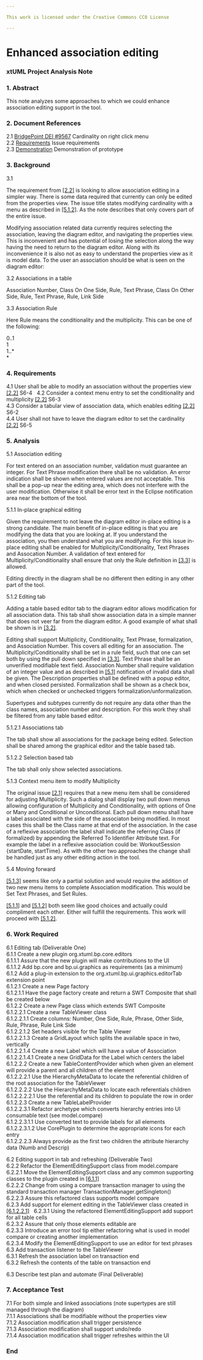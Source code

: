 ```yaml
---

This work is licensed under the Creative Commons CC0 License

---
```


# Enhanced association editing  
### xtUML Project Analysis Note

### 1. Abstract

This note analyzes some approaches to which we could enhance association editing support in the tool.  

### 2. Document References
<a id="2.1"></a>2.1 [BridgePoint DEI #9567](https://support.onefact.net/issues/9567) Cardinality on right click menu  
<a id="2.2"></a>2.2 [Requirements]() Issue requirements  
<a id="2.3"></a>2.3 [Demonstration](https://www.youtube.com/watch?v=VNV5OXtLwOo&feature=youtu.be) Demonstration of prototype  

### 3. Background

3.1  

The requirement from [[2.2]](#2.2) is looking to allow association editing in a simpler way.  There is some data required that currently can only be edited from the properties view.  The issue title states modifying cardinality with a menu as described in [[5.1.2]](#5.1.2).  As the note describes that only covers part of the entire issue.  

Modifying association related data currently requires selecting the association, leaving the diagram editor, and navigating the properties view.  This is inconvenient and has potential of losing the selection along the way having the need to return to the diagram editor.  Along with its inconvenience it is also not as easy to understand the properties view as it is model data.  To the user an association should be what is seen on the diagram editor:  

3.2 Associations in a table  

Association Number, Class On One Side, Rule, Text Phrase, Class On Other Side, Rule, Text Phrase, Rule, Link Side  

3.3 Association Rule  

Here Rule means the conditionality and the multiplicity.  This can be one of the following:  

0..1  
1  
1..*  
*  

### 4. Requirements

4.1 User shall be able to modify an association without the properties view  [[2.2]](#2.2) S6-4     
4.2 Consider a context menu entry to set the conditionality and multiplicity [[2.2]](#2.2) S6-3  
4.3 Consider a tabular view of association data, which enables editing [[2.2]](#2.2) S6-2  
4.4 User shall not have to leave the diagram editor to set the cardinality [[2.2]](#2.2) S6-5 

### 5. Analysis

5.1 Association editing    

For text entered on an association number, validation must guarantee an integer.  For Text Phrase modification there shall be no validation.  An error indication shall be shown when entered values are not acceptable.  This shall be a pop-up near the editing area, which does not interfere with the user modification.  Otherwise it shall be error text in the Eclipse notification area near the bottom of the tool.  

5.1.1 In-place graphical editing  

Given the requirement to not leave the diagram editor in-place editing is a strong candidate.  The main benefit of in-place editing is that you are modifying the data that you are looking at.  If you understand the association, you then understand what you are modifying.  For this issue in-place editing shall be enabled for Multiplicity/Conditionality, Text Phrases and Assocation Number.  A validation of text entered for Multiplicity/Conditionality shall ensure that only the Rule definition in [[3.3]](#3.3) is allowed.    

Editing directly in the diagram shall be no different then editing in any other part of the tool.  

5.1.2 Editing tab  

Adding a table based editor tab to the diagram editor allows modification for all association data.  This tab shall show association data in a simple manner that does not veer far from the diagram editor.  A good example of what shall be shown is in [[3.2]](#3.2). 

Editing shall support Multiplicity, Conditionality, Text Phrase, formalization, and Association Number.  This covers all editing for an association.  The Multiplicity/Conditionality shall be set in a rule field, such that one can set both by using the pull down specified in [[3.3]](#3.3).  Text Phrase shall be an unverified modifiable text field.  Association Number shall require validation of an integer value and as described in [[5.1]](#5.1) notification of invalid data shall be given.  The Description properties shall be defined with a popup editor, and when closed persisted.  Formalization shall be shown as a check box, which when checked or unchecked triggers formalization/unformalization.  

Supertypes and subtypes currently do not require any data other than the class names, association number and description.  For this work they shall be filtered from any table based editor.  

5.1.2.1  Associations tab  

The tab shall show all associations for the package being edited.  Selection shall be shared among the graphical editor and the table based tab.    

5.1.2.2 Selection based tab  

The tab shall only show selected associations.  

5.1.3 Context menu item to modify Multiplicity  

The original issue [[2.1]](#2.1) requires that a new menu item shall be considered for adjusting Multiplicity.  Such a dialog shall display two pull down menus allowing configuration of Multiplicity and Conditionality, with options of One or Many and Conditional or Unconditional.  Each pull down menu shall have a label associated with the side of the associaton being modified.  In most cases this shall be the Class name at that end of the association.  In the case of a reflexive association the label shall indicate the referring Class (if formalized) by appending the Referred To Identifier Attribute text.  For example the label in a reflexive association could be: WorkoutSession {startDate, startTime}.  As with the other two approaches the change shall be handled just as any other editing action in the tool.  

5.4 Moving forward  

[[5.1.3]](#5.1.3) seems like only a partial solution and would require the addition of two new menu items to complete Association modification.  This would be Set Text Phrases, and Set Rules.  

[[5.1.1]](#5.1.1) and [[5.1.2]](#5.1.2) both seem like good choices and actually could compliment each other.  Either will fulfill the requirements.  This work will proceed with [[5.1.2]](#5.1.2).  

### 6. Work Required

6.1 Editing tab (Deliverable One)  
6.1.1 Create a new plugin org.xtuml.bp.core.editors  
6.1.1.1 Assure that the new plugin will make contributions to the UI  
6.1.1.2 Add bp.core and bp.ui.graphics as requirements (as a minimum)  
6.1.2 Add a plug-in extension to the org.xtuml.bp.ui.graphics.editorTab extension point  
6.1.2.1 Create a new Page factory  
6.1.2.1.1 Have the page factory create and return a SWT Composite that shall be created below  
6.1.2.2 Create a new Page class which extends SWT Composite  
6.1.2.2.1 Create a new TableViewer class   
6.1.2.2.1.1 Create columns: Number, One Side, Rule, Phrase, Other Side, Rule, Phrase, Rule Link Side    
6.1.2.2.1.2 Set headers visible for the Table Viewer  
6.1.2.2.1.3 Create a GridLayout which splits the available space in two, vertically  
6.1.2.2.1.4 Create a new Label which will have a value of Association  
6.1.2.2.1.4.1 Create a new GridData for the Label which centers the label  
6.1.2.2.2 Create a new TableContentProvider which when given an element will provide a parent and all children of the element  
6.1.2.2.2.1 Use the HierarchyMetaData to locate the referential children of the root association for the TableViewer  
6.1.2.2.2.2 Use the HierarchyMetaData to locate each referentials children  
6.1.2.2.2.2.1 Use the referential and its children to populate the row in order  
6.1.2.2.3 Create a new TableLabelProvider  
6.1.2.2.3.1 Refactor archetype which converts hierarchy entries into UI consumable text (see model.compare)  
6.1.2.2.3.1.1 Use converted text to provide labels for all elements  
6.1.2.2.3.1.2 Use CorePlugin to determine the appropriate icons for each entry  
6.1.2.2.2.3 Always provide as the first two children the attribute hierarchy data (Numb and Descrip)  
  
6.2 Editing support in tab and refreshing (Deliverable Two)  
6.2.2 Refactor the ElementEditingSupport class from model.compare  
6.2.2.1 Move the ElementEditingSupport class and any common supporting classes to the plugin created in [[6.1.1]](#6.1.1)  
6.2.2.2 Change from using a compare transaction manager to using the standard transaction manager TransactionManager.getSingleton()  
6.2.2.3 Assure this refactored class supports model compare  
6.2.3 Add support for element editing in the TableViewer class created in [[6.1.2.2.1]](#6.1.2.2.1)  
6.2.3.1 Using the refactored ElementEditingSupport add support for all table cells  
6.2.3.2 Assure that only those elements editable are  
6.2.3.3 Introduce an error tool tip either refactoring what is used in model compare or creating another implementation  
6.2.3.4 Modify the ElementEditingSupport to use an editor for text phrases  
6.3 Add transaction listener to the TableViewer  
6.3.1 Refresh the association label on transaction end  
6.3.2 Refresh the contents of the table on transaction end  

6.3 Describe test plan and automate (Final Deliverable)  


### 7. Acceptance Test

7.1 For both simple and linked associations (note supertypes are still managed through the diagram)     
7.1.1 Associations shall be modifiable without the properties view    
7.1.2 Association modification shall trigger persistence    
7.1.3 Association modification shall support undo/redo   
7.1.4 Association modification shall trigger refreshes within the UI   

### End
